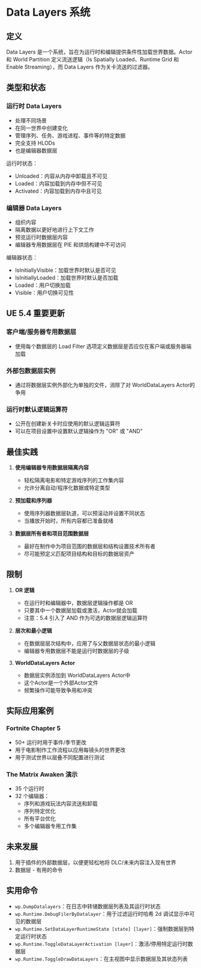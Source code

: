 # Data Layers 系统

## 定义

Data Layers 是一个系统，旨在为运行时和编辑提供条件性加载世界数据。Actor和 World Partition 定义流送逻辑（Is Spatially Loaded、Runtime Grid 和 Enable Streaming），而 Data Layers 作为关卡流送的过滤器。

## 类型和状态

### 运行时 Data Layers
- 处理不同场景
- 在同一世界中创建变化
- 管理序列、任务、游戏进程、事件等的特定数据
- 完全支持 HLODs
- 也是编辑器数据层

运行时状态：
- Unloaded：内容从内存中卸载且不可见
- Loaded：内容加载到内存中但不可见
- Activated：内容加载到内存中且可见

### 编辑器 Data Layers
- 组织内容
- 隔离数据以更好地进行上下文工作
- 预览运行时数据层内容
- 编辑器专用数据层在 PIE 和烘焙构建中不可访问

编辑器状态：
- IsInitiallyVisible：加载世界时默认是否可见
- IsInitiallyLoaded：加载世界时默认是否加载
- Loaded：用户切换加载
- Visible：用户切换可见性

## UE 5.4 重要更新

### 客户端/服务器专用数据层
- 使用每个数据层的 Load Filter 选项定义数据层是否应仅在客户端或服务器端加载

### 外部包数据层实例
- 通过将数据层实例外部化为单独的文件，消除了对 WorldDataLayers Actor的争用

### 运行时默认逻辑运算符
- 公开在创建新关卡时应使用的默认逻辑运算符
- 可以在项目设置中设置默认逻辑操作为 "OR" 或 "AND"

## 最佳实践

1. **使用编辑器专用数据层隔离内容**
   - 轻松隔离电影和特定游戏序列的工作集内容
   - 允许分离自动/程序化数据或特定类型

2. **预加载和序列器**
   - 使用序列器数据层轨道，可以预滚动并设置不同状态
   - 当播放开始时，所有内容都已准备就绪

3. **数据层所有者和项目范围数据层**
   - 最好在制作中为项目范围的数据层和结构设置技术所有者
   - 尽可能预定义匹配项目结构和目标的数据层资产

## 限制

1. **OR 逻辑**
   - 在运行时和编辑器中，数据层逻辑操作都是 OR
   - 只要其中一个数据层加载或激活，Actor就会加载
   - 注意：5.4 引入了 AND 作为可选的数据层逻辑运算符

2. **层次和最小逻辑**
   - 在数据层层次结构中，应用了与父数据层状态的最小逻辑
   - 编辑器专用数据层不能是运行时数据层的子级

3. **WorldDataLayers Actor**
   - 数据层实例添加到 WorldDataLayers Actor中
   - 这个Actor是一个外部Actor文件
   - 频繁操作可能导致争用和冲突

## 实际应用案例

### Fortnite Chapter 5
- 50+ 运行时用于事件/季节更改
- 用于电影制作工作流程以应用每镜头的世界更改
- 用于测试世界以层叠不同配置进行测试

### The Matrix Awaken 演示
- 35 个运行时
- 32 个编辑器：
  - 序列和游戏玩法内容流送和卸载
  - 序列特定优化
  - 所有平台优化
  - 多个编辑器专用工作集

## 未来发展

1. 用于插件的外部数据层，以便更轻松地将 DLC/未来内容注入现有世界
2. 数据层 - 有用的命令

## 实用命令

- `wp.DumpDatalayers`：在日志中转储数据层列表及其运行时状态
- `wp.Runtime.DebugFilerByDatalayer`：用于过滤运行时哈希 2d 调试显示中可见的数据层
- `wp.Runtime.SetDataLayerRuntimeState [state] [layer]`：强制数据层到特定运行时状态
- `wp.Runtime.ToggleDataLayerActivation [layer]`：激活/停用特定运行时数据层
- `wp.Runtime.ToggleDrawDataLayers`：在主视图中显示数据层及其状态列表